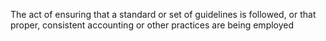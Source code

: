 The act of ensuring that a standard or set of guidelines is followed, or that proper, consistent accounting or other practices are being employed